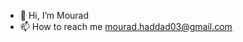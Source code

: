 - 👋 Hi, I’m Mourad
- 📫 How to reach me mourad.haddad03@gmail.com


<!---
haddadmourad/haddadmourad is a ✨ special ✨ repository because its `README.md` (this file) appears on your GitHub profile.
You can click the Preview link to take a look at your changes.
--->
